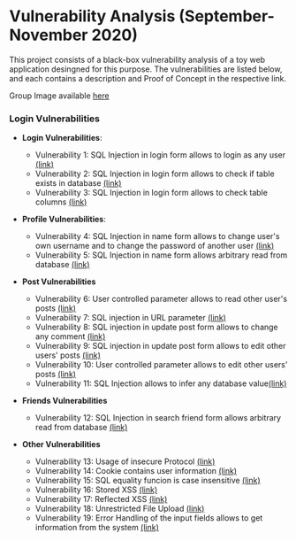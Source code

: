# Vulnerability Analysis (September-November 2020)

This project consists of a black-box vulnerability analysis of a toy web application desingned for this purpose.
The vulnerabilities are listed below, and each contains a description and Proof of Concept in the respective link.

Group Image available [here](http://56cb2c11fc0868ed95fe9739052b47bc7770cb37b263113029d198840253.project.ssof.rnl.tecnico.ulisboa.pt/)

### Login Vulnerabilities
- **Login Vulnerabilities**: 
  - Vulnerability 1: SQL Injection in login form allows to login as any user [(link)](pocs/login_1.md)
  - Vulnerability 2: SQL Injection in login form allows to check if table exists in database [(link)](pocs/login_2.md)
  - Vulnerability 3: SQL Injection in login form allows to check table columns [(link)](pocs/login_3.md)


- **Profile Vulnerabilities**:
  - Vulnerability 4: SQL Injection in name form allows to change user's own username and to change the password of another user [(link)](pocs/profile_1.md)
  - Vulnerability 5: SQL Injection in name form allows arbitrary read from database [(link)](pocs/profile_2.md)


- **Post Vulnerabilities**
  - Vulnerability 6: User controlled parameter allows to read other user's posts [(link)](pocs/edit_post_1.md)
  - Vulnerability 7: SQL injection in URL parameter [(link)](pocs/edit_post_2.md)
  - Vulnerability 8: SQL injection in update post form allows to change any comment [(link)](pocs/edit_post_3.md)
  - Vulnerability 9: SQL injection in update post form allows to edit other users' posts [(link)](pocs/edit_post_4.md)
  - Vulnerability 10: User controlled parameter allows to edit other users' posts [(link)](pocs/edit_post_5.md)
  - Vulnerability 11: SQL Injection allows to infer any database value[(link)](pocs/create_post_1.md)

- **Friends Vulnerabilities**
  - Vulnerability 12: SQL Injection in search friend form allows arbitrary read from database [(link)](pocs/search_friend_1.md)

- **Other Vulnerabilities**
  - Vulnerability 13: Usage of insecure Protocol [(link)](pocs/http_1.md)
  - Vulnerability 14: Cookie contains user information [(link)](pocs/cookie_1.md)
  - Vulnerability 15: SQL equality funcion is case insensitive [(link)](pocs/comparator_1.md)
  - Vulnerability 16: Stored XSS [(link)](pocs/stored_xss.md)
  - Vulnerability 17: Reflected XSS [(link)](pocs/reflected_xss.md)
  - Vulnerability 18: Unrestricted File Upload [(link)](bad_input.md)
  - Vulnerability 19: Error Handling of the input fields allows to get information from the system [(link)](pocs/error_1.md)
  
